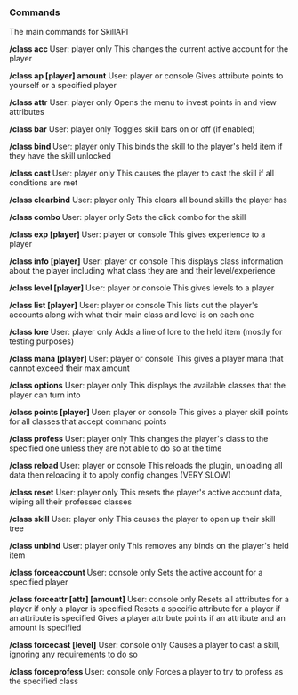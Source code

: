 ### Commands

The main commands for SkillAPI

**/class acc <accountId>**
User: player only 
This changes the current active account for the player

**/class ap [player] amount**
User: player or console 
Gives attribute points to yourself or a specified player

**/class attr**
User: player only 
Opens the menu to invest points in and view attributes

**/class bar**
User: player only 
Toggles skill bars on or off (if enabled)

**/class bind <skill>**
User: player only 
This binds the skill to the player's held item if they have the skill unlocked

**/class cast <skill>**
User: player only 
This causes the player to cast the skill if all conditions are met

**/class clearbind**
User: player only 
This clears all bound skills the player has

**/class combo <skill> <combo>**
User: player only 
Sets the click combo for the skill

**/class exp [player] <amount>**
User: player or console 
This gives experience to a player

**/class info [player]**
User: player or console 
This displays class information about the player including what class they are and their level/experience

**/class level [player] <amount>**
User: player or console 
This gives levels to a player

**/class list [player]**
User: player or console 
This lists out the player's accounts along with what their main class and level is on each one

**/class lore <lore>**
User: player only 
Adds a line of lore to the held item (mostly for testing purposes)

**/class mana [player] <amount>**
User: player or console 
This gives a player mana that cannot exceed their max amount

**/class options**
User: player only 
This displays the available classes that the player can turn into

**/class points [player] <amount>**
User: player or console 
This gives a player skill points for all classes that accept command points

**/class profess <class>**
User: player only 
This changes the player's class to the specified one unless they are not able to do so at the time

**/class reload**
User: player or console 
This reloads the plugin, unloading all data then reloading it to apply config changes (VERY SLOW)

**/class reset**
User: player only 
This resets the player's active account data, wiping all their professed classes

**/class skill**
User: player only 
This causes the player to open up their skill tree

**/class unbind**
User: player only 
This removes any binds on the player's held item

**/class forceaccount <player> <accountId>**
User: console only 
Sets the active account for a specified player

**/class forceattr <player> [attr] [amount]**
User: console only 
Resets all attributes for a player if only a player is specified 
Resets a specific attribute for a player if an attribute is specified 
Gives a player attribute points if an attribute and an amount is specified

**/class forcecast <player> <skill> [level]**
User: console only 
Causes a player to cast a skill, ignoring any requirements to do so

**/class forceprofess <player> <class>**
User: console only 
Forces a player to try to profess as the specified class